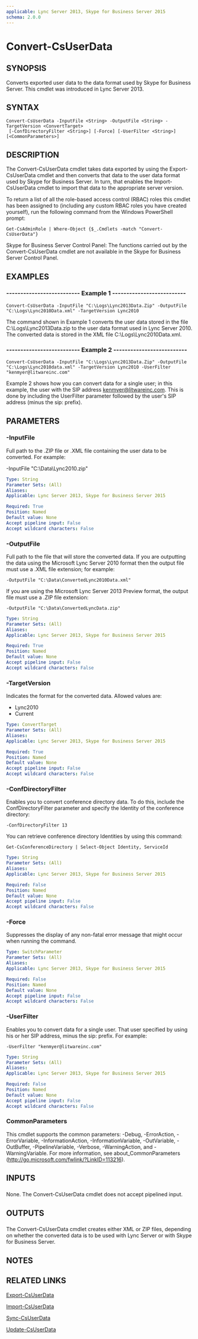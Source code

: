 ```yaml
---
applicable: Lync Server 2013, Skype for Business Server 2015
schema: 2.0.0
---
```


# Convert-CsUserData

## SYNOPSIS
Converts exported user data to the data format used by Skype for Business Server.
This cmdlet was introduced in Lync Server 2013.



## SYNTAX

```
Convert-CsUserData -InputFile <String> -OutputFile <String> -TargetVersion <ConvertTarget>
 [-ConfDirectoryFilter <String>] [-Force] [-UserFilter <String>] [<CommonParameters>]
```

## DESCRIPTION
The Convert-CsUserData cmdlet takes data exported by using the Export-CsUserData cmdlet and then converts that data to the user data format used by Skype for Business Server.
In turn, that enables the Import-CsUserData cmdlet to import that data to the appropriate server version.

To return a list of all the role-based access control (RBAC) roles this cmdlet has been assigned to (including any custom RBAC roles you have created yourself), run the following command from the Windows PowerShell prompt:

`Get-CsAdminRole | Where-Object {$_.Cmdlets -match "Convert-CsUserData"}`

Skype for Business Server Control Panel: The functions carried out by the Convert-CsUserData cmdlet are not available in the Skype for Business Server Control Panel.



## EXAMPLES

### -------------------------- Example 1 --------------------------
```
Convert-CsUserData -InputFile "C:\Logs\Lync2013Data.Zip" -OutputFile "C:\Logs\Lync2010Data.xml" -TargetVersion Lync2010
```

The command shown in Example 1 converts the user data stored in the file C:\Logs\Lync2013Data.zip to the user data format used in Lync Server 2010.
The converted data is stored in the XML file C:\Logs\Lync2010Data.xml.


### -------------------------- Example 2 --------------------------
```
Convert-CsUserData -InputFile "C:\Logs\Lync2013Data.Zip" -OutputFile "C:\Logs\Lync2010data.xml" -TargetVersion Lync2010 -UserFilter "kenmyer@litwareinc.com"
```

Example 2 shows how you can convert data for a single user; in this example, the user with the SIP address kenmyer@litwareinc.com.
This is done by including the UserFilter parameter followed by the user's SIP address (minus the sip: prefix).


## PARAMETERS

### -InputFile
Full path to the .ZIP file or .XML file containing the user data to be converted.
For example:

-InputFile "C:\Data\Lync2010.zip"

```yaml
Type: String
Parameter Sets: (All)
Aliases: 
Applicable: Lync Server 2013, Skype for Business Server 2015

Required: True
Position: Named
Default value: None
Accept pipeline input: False
Accept wildcard characters: False
```

### -OutputFile
Full path to the file that will store the converted data.
If you are outputting the data using the Microsoft Lync Server 2010 format then the output file must use a .XML file extension; for example:

`-OutputFile "C:\Data\ConvertedLync2010Data.xml"`

If you are using the Microsoft Lync Server 2013 Preview format, the output file must use a .ZIP file extension:

`-OutputFile "C:\Data\ConvertedLyncData.zip"`


```yaml
Type: String
Parameter Sets: (All)
Aliases: 
Applicable: Lync Server 2013, Skype for Business Server 2015

Required: True
Position: Named
Default value: None
Accept pipeline input: False
Accept wildcard characters: False
```

### -TargetVersion
Indicates the format for the converted data.
Allowed values are:

- Lync2010
- Current

```yaml
Type: ConvertTarget
Parameter Sets: (All)
Aliases: 
Applicable: Lync Server 2013, Skype for Business Server 2015

Required: True
Position: Named
Default value: None
Accept pipeline input: False
Accept wildcard characters: False
```

### -ConfDirectoryFilter
Enables you to convert conference directory data.
To do this, include the ConfDirectoryFilter parameter and specify the Identity of the conference directory:

`-ConfDirectoryFilter 13`

You can retrieve conference directory Identities by using this command:

`Get-CsConferenceDirectory | Select-Object Identity, ServiceId`

```yaml
Type: String
Parameter Sets: (All)
Aliases: 
Applicable: Lync Server 2013, Skype for Business Server 2015

Required: False
Position: Named
Default value: None
Accept pipeline input: False
Accept wildcard characters: False
```

### -Force
Suppresses the display of any non-fatal error message that might occur when running the command.

```yaml
Type: SwitchParameter
Parameter Sets: (All)
Aliases: 
Applicable: Lync Server 2013, Skype for Business Server 2015

Required: False
Position: Named
Default value: None
Accept pipeline input: False
Accept wildcard characters: False
```

### -UserFilter
Enables you to convert data for a single user.
That user specified by using his or her SIP address, minus the sip: prefix.
For example:

`-UserFilter "kenmyer@litwareinc.com"`

```yaml
Type: String
Parameter Sets: (All)
Aliases: 
Applicable: Lync Server 2013, Skype for Business Server 2015

Required: False
Position: Named
Default value: None
Accept pipeline input: False
Accept wildcard characters: False
```

### CommonParameters
This cmdlet supports the common parameters: -Debug, -ErrorAction, -ErrorVariable, -InformationAction, -InformationVariable, -OutVariable, -OutBuffer, -PipelineVariable, -Verbose, -WarningAction, and -WarningVariable. For more information, see about_CommonParameters (http://go.microsoft.com/fwlink/?LinkID=113216).

## INPUTS

###  
None.
The Convert-CsUserData cmdlet does not accept pipelined input.

## OUTPUTS

###  
The Convert-CsUserData cmdlet creates either XML or ZIP files, depending on whether the converted data is to be used with Lync Server or with Skype for Business Server.

## NOTES

## RELATED LINKS

[Export-CsUserData]()

[Import-CsUserData]()

[Sync-CsUserData]()

[Update-CsUserData]()